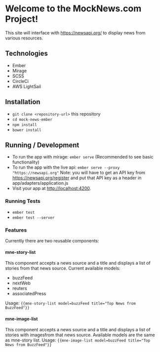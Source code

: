 # Welcome to the MockNews.com Project!

This site will interface with https://newsapi.org/ to display news from various resources.

## Technologies

* Ember
* Mirage
* SCSS
* CircleCi
* AWS LightSail

## Installation

* `git clone <repository-url>` this repository
* `cd mock-news-ember`
* `npm install`
* `bower install`

## Running / Development

* To run the app with mirage: `ember serve` (Recommended to see basic functionality)
* To run the app with the live api: `ember serve --proxy "https://newsapi.org"`
  Note: you will have to get an API key from https://newsapi.org/register and put that API key as a header in app/adapters/application.js
* Visit your app at [http://localhost:4200](http://localhost:4200).

### Running Tests

* `ember test`
* `ember test --server`

### Features

Currently there are two reusable components:

#### mne-story-list
This component accepts a news source and a title and displays a list of stories from that news source.
Current available models:
* buzzFeed
* nextWeb
* reuters
* associatedPress

Usage: `{{mne-story-list model=buzzFeed title="Top News from BuzzFeed"}}`

#### mne-image-list
This component accepts a news source and a title and displays a list of stories with imagesfrom that news source.
Available models are the same as mne-story list.
Usage: `{{mne-image-list model=buzzFeed title="Top News from BuzzFeed"}}`
